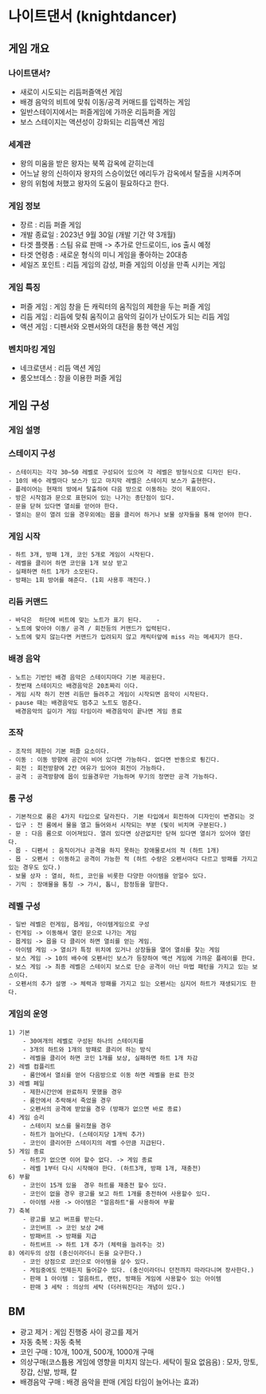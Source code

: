 # 나이트댄서 (knightdancer)
## 게임 개요
### 나이트댄서?
- 새로이 시도되는 리듬퍼즐액션 게임
- 배경 음악의 비트에 맞춰 이동/공격 커매드를 입력하는 게임  
- 일반스테이지에서는 퍼즐게임에 가까운 리듬퍼즐 게임 
- 보스 스테이지는 액션성이 강화되는 리듬액션 게임 

### 세계관
- 왕의 미움을 받은 왕자는 북쪽 감옥에 갇히는데 
- 어느날 왕의 신하이자 왕자의 스승이었던 에리두가 감옥에서 탈출을 시켜주며
- 왕의 위험에 처했고 왕자의 도움이 필요하다고 한다. 

### 게임 정보 
  - 장르 : 리듬 퍼즐 게임
  - 개발 종료일 : 2023년 9월 30일 (개발 기간 약 3개월)  
  - 타겟 플랫폼 : 스팀 유료 판매 -> 추가로 안드로이드, ios 출시 예정
  - 타겟 연령층 : 새로운 형식의 미니 게임을 좋아하는 20대층
  - 세일즈 포인트 : 리듬 게임의 감성, 퍼즐 게임의 이성을 만족 시키는 게임 

### 게임 특징
  - 퍼즐 게임 : 게임 창을 든 캐릭터의 움직임의 제한을 두는 퍼즐 게임
  - 리듬 게임 : 리듬에 맞춰 움직이고 음악의 길이가 난이도가 되는 리듬 게임
  - 액션 게임 : 디펜서와 오펜서와의 대전을 통한 액션 게임

### 벤치마킹 게임
  - 네크로댄서 : 리듬 액션 게임
  - 룸오브데스 : 창을 이용한 퍼즐 게임

## 게임 구성
### 게임 설명
### 스테이지 구성
    - 스테이지는 각각 30~50 레벨로 구성되어 있으며 각 레벨은 방형식으로 디자인 된다.
    - 10의 배수 레벨마다 보스가 있고 마지막 레벨은 스테이지 보스가 출현한다.
    - 플레이어는 현재의 방에서 탈출하여 다음 방으로 이동하는 것이 목표이다.
    - 방은 시작점과 문으로 표현되어 있는 나가는 종단점이 있다.
    - 문을 닫혀 있다면 열쇠를 얻어야 한다.
    - 열쇠는 문이 열려 있을 경우외에는 몹을 클리어 하거나 보물 상자들을 통해 얻어야 한다.
    
### 게임 시작
    - 하트 3개, 방패 1개, 코인 5개로 게임이 시작된다.
    - 레벨을 클리어 하면 코인을 1개 보상 받고
    - 실패하면 하트 1개가 소모된다.
    - 방패는 1회 방어를 해준다. (1회 사용후 깨진다.)

### 리듬 커맨드
    - 바닥은  하단에 비트에 맞는 노트가 표기 된다.    - 
    - 노트에 맞아야 이동/ 공격 / 회전등의 커맨드가 입력된다.  
    - 노트에 맞지 않는다면 커맨드가 입려되지 않고 캐릭터앞에 miss 라는 메세지가 뜬다.      

### 배경 음악
    - 노트는 기반인 배경 음악은 스테이지마다 기본 제공된다.
    - 첫번재 스테이지으 배경음악은 20초짜리 이다.
    - 게임 시작 하기 전엔 리듬만 들려주고 게임이 시작되면 음악이 시작된다.
    - pause 때는 배경음악도 멈추고 노트도 멈춘다.
      배경음악의 길이가 게임 타임이라 배경음악이 끝나면 게임 종료

### 조작
    - 조작의 제한이 기본 퍼즐 요소이다.
    - 이동 : 이동 방향에 공간이 비어 있다면 가능하다. 없다면 반동으로 튕긴다.
    - 회전 : 회전방향에 2칸 여유가 있어야 회전이 가능하다. 
    - 공격 : 공격방향에 몹이 있을경우만 가능하며 무기의 정면만 공격 가능하다.

### 룸 구성
    - 기본적으로 룸은 4가지 타입으로 달라진다. 기본 타입에서 회전하여 디자인이 변경되는 것
    - 입구 : 전 룸에서 물을 열고 들어와서 시작되는 부분 (빛이 비치며 구분된다.)
    - 문 : 다음 룸으로 이어져있다. 열려 있다면 상관없지만 닫혀 있다면 열쇠가 있어야 열린다.
    - 몹 - 디펜서 : 움직이거나 공격을 하지 못하는 장애물로서의 적 (하트 1개)
    - 몹 - 오펜서 : 이동하고 공격이 가능한 적 (하트 수량은 오펜서마다 다르고 방패를 가지고 있는 경우도 있다.)
    - 보물 상자 : 열쇠, 하트, 코인을 비롯한 다양한 아이템을 얻얼수 있다.
    - 기믹 : 장애물을 통칭 -> 가시, 톱니, 함정등을 말한다.

### 레벨 구성
    - 일반 레벨은 런게임, 몹게임, 아이템게임으로 구성
    - 런게임 -> 이동해서 열린 문으로 나가는 게임
    - 몹게임 -> 몹을 다 클리어 하면 열쇠를 얻는 게임.
    - 아이템 게임 -> 열쇠가 특정 위치에 있거나 상장들을 열어 열쇠를 찾는 게임 
    - 보스 게임 -> 10의 배수에 오펜서인 보스가 등장하여 액션 게임에 가까운 플레이를 한다.
    - 보스 게임 -> 최종 레벨은 스테이지 보스로 단순 공격이 아닌 마법 패턴을 가지고 있는 보스이다.
    - 오펜서의 추가 설명 -> 체력과 방패를 가지고 있는 오펜서는 심지어 하트가 재생되기도 한다.

### 게임의 운영
    1) 기본
        - 30여개의 레벨로 구성된 하나의 스테이지를
        - 3개의 하트와 1개의 방패로 클리어 하는 방식
        - 레벨을 클리어 하면 코인 1개를 보상, 실패하면 하트 1개 차감  
    2) 레벨 컴플리트
        - 룸안에서 열쇠를 얻어 다음방으로 이동 하면 레벨을 완료 한것          
    3) 레벨 페일
        - 제한시간안에 완료하지 못했을 경우
        - 룸안에서 추락해서 죽었을 경우
        - 오펜서의 공격에 받았을 경우 (방패가 없으면 바로 종료)  
    4) 게임 승리
        - 스테이지 보스를 물리쳤을 경우
        - 하트가 늘어난다. (스테이지당 1개씩 추가)
        - 코인이 클리어한 스테이지의 레벨 수만큼 지급된다. 
    5) 게임 종료
        - 하트가 없으면 이어 할수 없다. -> 게임 종료
        - 레벨 1부터 다시 시작해야 한다. (하트3개, 방패 1개, 재충전)
    6) 부활
        - 코인이 15개 있을  경우 하트를 재충전 할수 있다.
        - 코인이 없을 경우 광고를 보고 하트 1개를 충전하여 사용할수 있다. 
        - 아이템 사용 -> 아이템은 "얼음하트"를 사용하여 부활
    7) 축복
        - 광고를 보고 버프를 받는다.
        - 코인버프 -> 코인 보상 2배
        - 방패버프 -> 방패를 지급
        - 하트버프 -> 하트 1개 추가 (체력을 늘려주는 것)
    8) 에리두의 상점 (충신이라더니 돈을 요구한다.)
        - 코인 상점으로 코인으로 아이템을 살수 있다.
        - 게임중에도 언제든지 들어갈수 있다. (충신이라더니 던전까지 따라다니며 장사한다.)
        - 판매 1 아이템 : 얼음하트, 랜턴, 방패등 게임에 사용할수 있는 아이템
        - 판매 3 세탁 : 의상의 세탁 (더러워진다는 개념이 있다.)
## BM
- 광고 제거 : 게임 진행중 사이 광고를 제거
- 자동 축복 : 자동 축복 
- 코인 구매 : 10개, 100개, 500개, 1000개 구매 
- 의상구매(코스튬용 게임에 영향을 미치지 않는다. 세탁이 필요 없음음) : 모자, 망토, 장갑, 신발, 방패, 칼
- 배경음악 구매 : 배경 음악을 판매 (게임 타임이 늘어나는 효과)

